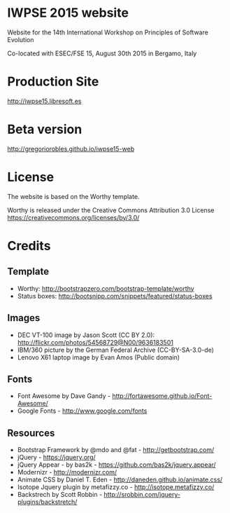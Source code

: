 IWPSE 2015 website
=======================================================================

Website for the 14th International Workshop on Principles of Software Evolution

Co-located with ESEC/FSE 15, August 30th 2015 in Bergamo, Italy

Production Site
=======================================================================
http://iwpse15.libresoft.es


Beta version
=======================================================================
http://gregoriorobles.github.io/iwpse15-web


License
=======================================================================
The website is based on the Worthy template.

Worthy is released under the Creative Commons Attribution 3.0 License
https://creativecommons.org/licenses/by/3.0/

Credits
=======================================================================

Template
------------------------------------------------------
- Worthy: http://bootstrapzero.com/bootstrap-template/worthy
- Status boxes: http://bootsnipp.com/snippets/featured/status-boxes
 
Images
------------------------------------------------------
- DEC VT-100 image by Jason Scott (CC BY 2.0): http://flickr.com/photos/54568729@N00/9636183501
- IBM/360 picture by the German Federal Archive (CC-BY-SA-3.0-de)
- Lenovo X61 laptop image by Evan Amos (Public domain)

Fonts
------------------------------------------------------
- Font Awesome by Dave Gandy - http://fortawesome.github.io/Font-Awesome/
- Google Fonts - http://www.google.com/fonts

Resources
------------------------------------------------------
- Bootstrap Framework by @mdo and @fat - http://getbootstrap.com/
- jQuery - https://jquery.org/
- jQuery Appear - by bas2k - https://github.com/bas2k/jquery.appear/
- Modernizr - http://modernizr.com/
- Animate CSS by Daniel T. Eden - http://daneden.github.io/animate.css/
- Isotope Jquery plugin by metafizzy.co - http://isotope.metafizzy.co/
- Backstrech by Scott Robbin - http://srobbin.com/jquery-plugins/backstretch/
